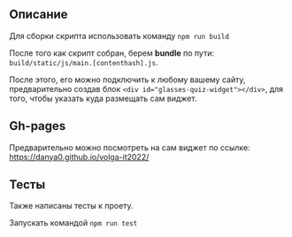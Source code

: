 ## Описание
Для сборки скрипта использовать команду `npm run build`

После того как скрипт собран, берем **bundle** по пути: `build/static/js/main.[contenthash].js`.

После этого, его можно подключить к любому вашему сайту, предварительно создав блок `<div id="glasses-quiz-widget"></div>`,
для того, чтобы указать куда размещать сам виджет.

## Gh-pages
Предварительно можно посмотреть на сам виджет по ссылке: https://danya0.github.io/volga-it2022/

## Тесты
Также написаны тесты к проету.

Запускать командой `npm run test`